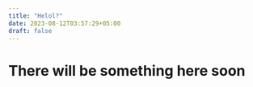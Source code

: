 ```yaml
---
title: "Helol?"
date: 2023-08-12T03:57:29+05:00
draft: false
---
```


# There will be something here soon
